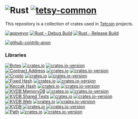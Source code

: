 # ![Rust](https://img.shields.io/badge/Rust-000000?style=for-the-badge&logo=rust&logoColor=white) [![tetsy-common](https://img.shields.io/badge/tetsy%20common-gold.svg?style=for-the-badge)](#)
This repository is a collection of crates used in [Tetcoin](https://tetcoin.org/) projects.

[![appveyor](https://img.shields.io/appveyor/build/xdv/tetsy-common)](https://ci.appveyor.com/project/xdv/tetsy-common) [![Rust - Debug Build](https://github.com/tetcoin/tetsy-common/actions/workflows/rust-debug.yml/badge.svg)](https://github.com/tetcoin/tetsy-common/actions/workflows/rust-debug.yml) [![Rust - Release Build](https://github.com/tetcoin/tetsy-common/actions/workflows/rust-release.yml/badge.svg)](https://github.com/tetcoin/tetsy-common/actions/workflows/rust-release.yml)

[![github-contrib-anon](https://img.shields.io/github/contributors-anon/tetcoin/tetsy-common)](https://github.com/tetcoin/tetsy-common/graphs/contributors)

### Libraries
[![Bytes](https://img.shields.io/badge/Bytes-gold.svg?style=for-the-badge)](tetsy-bytes) [![crates.io](https://img.shields.io/crates/v/tetsy-bytes.svg?style=for-the-badge)](https://crates.io/crates/tetsy-bytes) [![crates.io-version](https://img.shields.io/crates/dv/tetsy-bytes.svg?style=for-the-badge)](https://crates.io/crates/tetsy-bytes)  
[![Contract Address](https://img.shields.io/badge/Contract%20Address-gold.svg?style=for-the-badge)](tetsy-contract-address) [![crates.io](https://img.shields.io/crates/v/tetsy-contract-address.svg?style=for-the-badge)](https://crates.io/crates/tetsy-contract-address) [![crates.io-version](https://img.shields.io/crates/dv/tetsy-contract-address.svg?style=for-the-badge)](https://crates.io/crates/tetsy-contract-address)  
[![Crypto](https://img.shields.io/badge/Crypto-gold.svg?style=for-the-badge)](tetsy-crypto) [![crates.io](https://img.shields.io/crates/v/tetsy-crypto.svg?style=for-the-badge)](https://crates.io/crates/tetsy-crypto) [![crates.io-version](https://img.shields.io/crates/dv/tetsy-crypto.svg?style=for-the-badge)](https://crates.io/crates/tetsy-crypto)  
[![Fixed Hash](https://img.shields.io/badge/Fixed%20Hash-gold.svg?style=for-the-badge)](tetsy-fixed-hash) [![crates.io](https://img.shields.io/crates/v/tetsy-fixed-hash.svg?style=for-the-badge)](https://crates.io/crates/tetsy-fixed-hash) [![crates.io-version](https://img.shields.io/crates/dv/tetsy-fixed-hash.svg?style=for-the-badge)](https://crates.io/crates/tetsy-fixed-hash)  
[![Keccak Hash](https://img.shields.io/badge/Keccak%20Hash-gold.svg?style=for-the-badge)](tetsy-keccak-hash) [![crates.io](https://img.shields.io/crates/v/tetsy-keccak-hash.svg?style=for-the-badge)](https://crates.io/crates/tetsy-keccak-hash) [![crates.io-version](https://img.shields.io/crates/dv/tetsy-crypto.svg?style=for-the-badge)](https://crates.io/crates/tetsy-keccak-hash)  
[![KVDB MemoryDB](https://img.shields.io/badge/KVDB%20MemoryDB-gold.svg?style=for-the-badge)](tetsy-kvdb-memorydb) [![crates.io](https://img.shields.io/crates/v/tetsy-kvdb-memorydb.svg?style=for-the-badge)](https://crates.io/crates/tetsy-kvdb-memorydb) [![crates.io-version](https://img.shields.io/crates/dv/tetsy-kvdb-memorydb.svg?style=for-the-badge)](https://crates.io/crates/tetsy-kvdb-memorydb)  
[![KVDB Shared Tests](https://img.shields.io/badge/KVDB%20Shared%20Tests-gold.svg?style=for-the-badge)](tetsy-kvdb-shared-tests) [![crates.io](https://img.shields.io/crates/v/tetsy-kvdb-shared-tests.svg?style=for-the-badge)](https://crates.io/crates/tetsy-kvdb-shared-tests) [![crates.io-version](https://img.shields.io/crates/dv/tetsy-kvdb-shared-tests.svg?style=for-the-badge)](https://crates.io/crates/tetsy-kvdb-shared-tests)  
[![KVDB Web](https://img.shields.io/badge/KVDB%20Web-gold.svg?style=for-the-badge)](tetsy-kvdb-web) [![crates.io](https://img.shields.io/crates/v/tetsy-kvdb-web.svg?style=for-the-badge)](https://crates.io/crates/tetsy-kvdb-web) [![crates.io-version](https://img.shields.io/crates/dv/tetsy-kvdb-web.svg?style=for-the-badge)](https://crates.io/crates/tetsy-kvdb-web)  
[![KVDB](https://img.shields.io/badge/KVDB-gold.svg?style=for-the-badge)](tetsy-kvdb) [![crates.io](https://img.shields.io/crates/v/tetsy-kvdb.svg?style=for-the-badge)](https://crates.io/crates/tetsy-kvdb) [![crates.io-version](https://img.shields.io/crates/dv/tetsy-kvdb.svg?style=for-the-badge)](https://crates.io/crates/tetsy-kvdb)  
[![Path](https://img.shields.io/badge/Path-gold.svg?style=for-the-badge)](tetsy-path) [![crates.io](https://img.shields.io/crates/v/tetsy-path.svg?style=for-the-badge)](https://crates.io/crates/tetsy-path) [![crates.io-version](https://img.shields.io/crates/dv/tetsy-path.svg?style=for-the-badge)](https://crates.io/crates/tetsy-path)  
